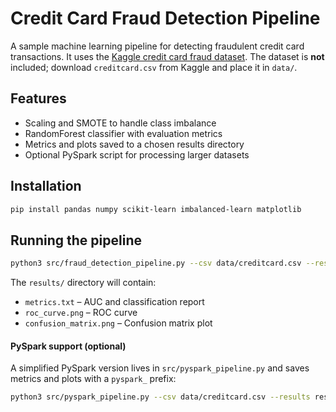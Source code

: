 # Credit Card Fraud Detection Pipeline

A sample machine learning pipeline for detecting fraudulent credit card transactions. It uses the [Kaggle credit card fraud dataset](https://www.kaggle.com/datasets/mlg-ulb/creditcardfraud). The dataset is **not** included; download `creditcard.csv` from Kaggle and place it in `data/`.

## Features

- Scaling and SMOTE to handle class imbalance
- RandomForest classifier with evaluation metrics
- Metrics and plots saved to a chosen results directory
- Optional PySpark script for processing larger datasets

## Installation

```bash
pip install pandas numpy scikit-learn imbalanced-learn matplotlib
```

## Running the pipeline

```bash
python3 src/fraud_detection_pipeline.py --csv data/creditcard.csv --results results
```

The `results/` directory will contain:

- `metrics.txt` – AUC and classification report
- `roc_curve.png` – ROC curve
- `confusion_matrix.png` – Confusion matrix plot

#### PySpark support (optional)

A simplified PySpark version lives in `src/pyspark_pipeline.py` and saves metrics and plots with a `pyspark_` prefix:

```bash
python3 src/pyspark_pipeline.py --csv data/creditcard.csv --results results
```
